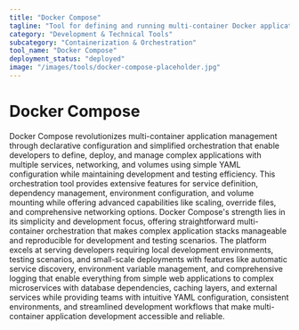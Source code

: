 ```yaml
---
title: "Docker Compose"
tagline: "Tool for defining and running multi-container Docker applications"
category: "Development & Technical Tools"
subcategory: "Containerization & Orchestration"
tool_name: "Docker Compose"
deployment_status: "deployed"
image: "/images/tools/docker-compose-placeholder.jpg"
---
```


# Docker Compose

Docker Compose revolutionizes multi-container application management through declarative configuration and simplified orchestration that enable developers to define, deploy, and manage complex applications with multiple services, networking, and volumes using simple YAML configuration while maintaining development and testing efficiency. This orchestration tool provides extensive features for service definition, dependency management, environment configuration, and volume mounting while offering advanced capabilities like scaling, override files, and comprehensive networking options. Docker Compose's strength lies in its simplicity and development focus, offering straightforward multi-container orchestration that makes complex application stacks manageable and reproducible for development and testing scenarios. The platform excels at serving developers requiring local development environments, testing scenarios, and small-scale deployments with features like automatic service discovery, environment variable management, and comprehensive logging that enable everything from simple web applications to complex microservices with database dependencies, caching layers, and external services while providing teams with intuitive YAML configuration, consistent environments, and streamlined development workflows that make multi-container application development accessible and reliable.